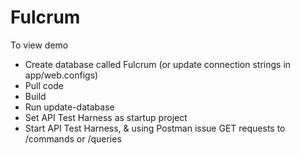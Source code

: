 Fulcrum
=======

To view demo

* Create database called Fulcrum (or update connection strings in app/web.configs)
* Pull code
* Build
* Run update-database
* Set API Test Harness as startup project
* Start API Test Harness, & using Postman issue GET requests to /commands or /queries
